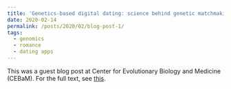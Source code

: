 ```yaml
---
title: 'Genetics-based digital dating: science behind genetic matchmaking'
date: 2020-02-14
permalink: /posts/2020/02/blog-post-1/
tags:
  - genomics
  - romance
  - dating apps
---
```


This was a guest blog post at Center for Evolutionary Biology and Medicine (CEBaM). For the full text, see [this](https://www.cebam.pitt.edu/happy-valentines-day-genetics-based-digital-dating/).

